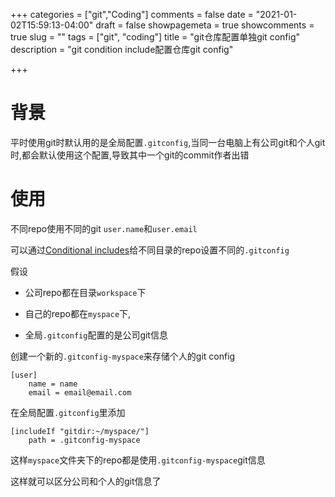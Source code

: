 +++
categories = ["git","Coding"]
comments = false
date = "2021-01-02T15:59:13-04:00"
draft = false
showpagemeta = true
showcomments = true
slug = ""
tags = ["git", "coding"]
title = "git仓库配置单独git config"
description = "git condition include配置仓库git config"

+++
# 背景

平时使用git时默认用的是全局配置`.gitconfig`,当同一台电脑上有公司git和个人git时,都会默认使用这个配置,导致其中一个git的commit作者出错

# 使用

不同repo使用不同的git `user.name`和`user.email`

可以通过[Conditional includes](https://git-scm.com/docs/git-config#_conditional_includes)给不同目录的repo设置不同的`.gitconfig`

假设
* 公司repo都在目录`workspace`下

* 自己的repo都在`myspace`下,

* 全局`.gitconfig`配置的是公司git信息


创建一个新的`.gitconfig-myspace`来存储个人的git config
```
[user]
    name = name
    email = email@email.com
```
在全局配置`.gitconfig`里添加
```
[includeIf "gitdir:~/myspace/"]
    path = .gitconfig-myspace
```
这样`myspace`文件夹下的repo都是使用`.gitconfig-myspace`git信息

这样就可以区分公司和个人的git信息了